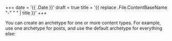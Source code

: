 +++
date = '{{ .Date }}'
draft = true
title = '{{ replace .File.ContentBaseName "-" " " | title }}'
+++


You can create an archetype for one or more content types.
For example, use one archetype for posts, and use the default archetype for everything else:
